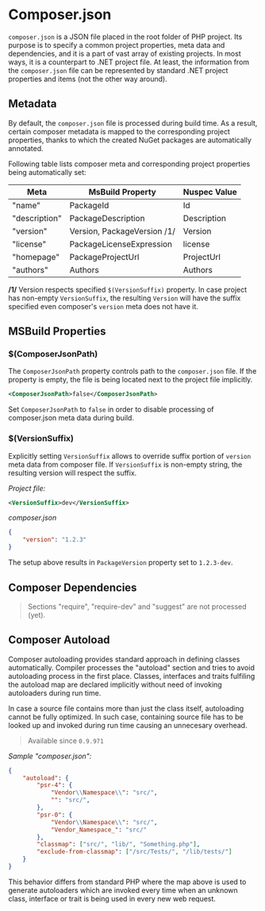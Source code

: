 # Composer.json

`composer.json` is a JSON file placed in the root folder of PHP project. Its purpose is to specify a common project properties, meta data and dependencies, and it is a part of vast array of existing projects. In most ways, it is a counterpart to .NET project file. At least, the information from the `composer.json` file can be represented by standard .NET project properties and items (not the other way around).

## Metadata

By default, the `composer.json` file is processed during build time. As a result, certain composer metadata is mapped to the corresponding project properties, thanks to which the created NuGet packages are automatically annotated.

Following table lists composer meta and corresponding project properties being automatically set:

Meta | MsBuild Property | Nuspec Value
---  | --- | ---
"name" | PackageId | Id
"description" | PackageDescription | Description
"version" | Version, PackageVersion /1/ | Version
"license" | PackageLicenseExpression | license
"homepage" | PackageProjectUrl | ProjectUrl
"authors" | Authors | Authors

**/1/** Version respects specified `$(VersionSuffix)` property. In case project has non-empty `VersionSuffix`, the resulting `Version` will have the suffix specified even composer's `version` meta does not have it.

## MSBuild Properties

### $(ComposerJsonPath)

The `ComposerJsonPath` property controls path to the `composer.json` file. If the property is empty, the file is being located next to the project file implicitly.

```xml
<ComposerJsonPath>false</ComposerJsonPath>
```

Set `ComposerJsonPath` to `false` in order to disable processing of composer.json meta data during build.

### $(VersionSuffix)

Explicitly setting `VersionSuffix` allows to override suffix portion of `version` meta data from composer file. If `VersionSuffix` is non-empty string, the resulting version will respect the suffix.

*Project file:*
```xml
<VersionSuffix>dev</VersionSuffix>
```

*composer.json*
```json
{
    "version": "1.2.3"
}
```

The setup above results in `PackageVersion` property set to `1.2.3-dev`.

## Composer Dependencies

> Sections "require", "require-dev" and "suggest" are not processed (yet).

## Composer Autoload

Composer autoloading provides standard approach in defining classes automatically. Compiler processes the "autoload" section and tries to avoid autoloading process in the first place. Classes, interfaces and traits fulfiling the autoload map are declared implicitly without need of invoking autoloaders during run time.

In case a source file contains more than just the class itself, autoloading cannot be fully optimized. In such case, containing source file has to be looked up and invoked during run time causing an unnecesary overhead.

> Available since `0.9.971`

*Sample "composer.json":*
```json
{
    "autoload": {
        "psr-4": {
            "Vendor\\Namespace\\": "src/",
            "": "src/",
        },
        "psr-0": {
            "Vendor\\Namespace\\": "src/",
            "Vendor_Namespace_": "src/"
        },
        "classmap": ["src/", "lib/", "Something.php"],
        "exclude-from-classmap": ["/src/Tests/", "/lib/tests/"]
    }
}
```

This behavior differs from standard PHP where the map above is used to generate autoloaders which are invoked every time when an unknown class, interface or trait is being used in every new web request.
